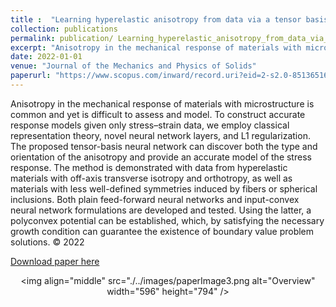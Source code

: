 ```yaml
---
title :  "Learning hyperelastic anisotropy from data via a tensor basis neural network"
collection: publications 
permalink: publication/ Learning_hyperelastic_anisotropy_from_data_via_a_tensor_basis_neural_network
excerpt: "Anisotropy in the mechanical response of materials with microstructure is common and yet is difficult to assess and model. To construct accurate response models given only stress–strain data, we employ classical representation theory, novel neural network layers, and L1 regularization. The proposed tensor-basis neural network can discover both the type and orientation of the anisotropy and provide an accurate model of the stress response. The method is demonstrated with data from hyperelastic materials with off-axis transverse isotropy and orthotropy, as well as materials with less well-defined symmetries induced by fibers or spherical inclusions. Both plain feed-forward neural networks and input-convex neural network formulations are developed and tested. Using the latter, a polyconvex potential can be established, which, by satisfying the necessary growth condition can guarantee the existence of boundary value problem solutions. © 2022"
date: 2022-01-01
venue: "Journal of the Mechanics and Physics of Solids"
paperurl: "https://www.scopus.com/inward/record.uri?eid=2-s2.0-85136516056&doi=10.1016%2fj.jmps.2022.105022&partnerID=40&md5=1d8fc34fe11fb049004c6d344619ff43"
---
```

Anisotropy in the mechanical response of materials with microstructure is common and yet is difficult to assess and model. To construct accurate response models given only stress–strain data, we employ classical representation theory, novel neural network layers, and L1 regularization. The proposed tensor-basis neural network can discover both the type and orientation of the anisotropy and provide an accurate model of the stress response. The method is demonstrated with data from hyperelastic materials with off-axis transverse isotropy and orthotropy, as well as materials with less well-defined symmetries induced by fibers or spherical inclusions. Both plain feed-forward neural networks and input-convex neural network formulations are developed and tested. Using the latter, a polyconvex potential can be established, which, by satisfying the necessary growth condition can guarantee the existence of boundary value problem solutions. © 2022
 
[Download paper here](https://www.scopus.com/inward/record.uri?eid=2-s2.0-85136516056&doi=10.1016%2fj.jmps.2022.105022&partnerID=40&md5=1d8fc34fe11fb049004c6d344619ff43)<p align="center"><img align="middle" src="./../images/paperImage3.png alt="Overview" width="596" height="794" /></p>